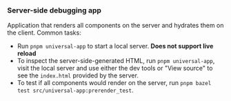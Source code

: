 ### Server-side debugging app

Application that renders all components on the server and hydrates them on the client. Common tasks:

* Run `pnpm universal-app` to start a local server. **Does not support live reload**
* To inspect the server-side-generated HTML, run `pnpm universal-app`, visit the local server and
use either the dev tools or "View source" to see the `index.html` provided by the server.
* To test if all components would render on the server, run `pnpm bazel test src/universal-app:prerender_test`.
